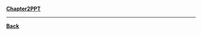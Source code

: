 **[Chapter2PPT](https://drive.google.com/file/d/1jrtoUzs0XFVOwqSxwef9FkLBVJ69CRXr/view?usp=sharing)**

---
**[Back](Fitness.md)**